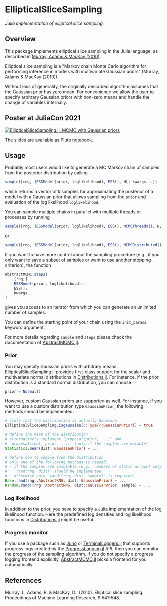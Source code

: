 # EllipticalSliceSampling

*Julia implementation of elliptical slice sampling.*

## Overview

This package implements elliptical slice sampling in the Julia language, as described in
[Murray, Adams & MacKay (2010)](http://proceedings.mlr.press/v9/murray10a/murray10a.pdf).

Elliptical slice sampling is a "Markov chain Monte Carlo algorithm for performing
inference in models with multivariate Gaussian priors" (Murray, Adams & MacKay (2010)).

Without loss of generality, the originally described algorithm assumes that the Gaussian
prior has zero mean. For convenience we allow the user to specify arbitrary Gaussian
priors with non-zero means and handle the change of variables internally.

## Poster at JuliaCon 2021

[![EllipticalSliceSampling.jl: MCMC with Gaussian priors](http://img.youtube.com/vi/S5gUED7Uq2Q/0.jpg)](https://www.youtube.com/watch?v=S5gUED7Uq2Q)

The slides are available as [Pluto notebook](https://talks.widmann.dev/2021/07/ellipticalslicesampling/).

## Usage

Probably most users would like to generate a MC Markov chain of samples from
the posterior distribution by calling
```julia
sample([rng, ]ESSModel(prior, loglikelihood), ESS(), N[; kwargs...])
```
which returns a vector of `N` samples for approximating the posterior of
a model with a Gaussian prior that allows sampling from the `prior` and
evaluation of the log likelihood `loglikelihood`.

You can sample multiple chains in parallel with multiple threads or processes
by running
```julia
sample([rng, ]ESSModel(prior, loglikelihood), ESS(), MCMCThreads(), N, nchains[; kwargs...])
```
or
```julia
sample([rng, ]ESSModel(prior, loglikelihood), ESS(), MCMCDistributed(), N, nchains[; kwargs...])
```

If you want to have more control about the sampling procedure (e.g., if you
only want to save a subset of samples or want to use another stopping
criterion), the function
```julia
AbstractMCMC.steps(
    [rng,]
    ESSModel(prior, loglikelihood),
    ESS();
    kwargs...
)
```
gives you access to an iterator from which you can generate an unlimited
number of samples.

You can define the starting point of your chain using the `init_params` keyword argument.

For more details regarding `sample` and `steps` please check the documentation of
[AbstractMCMC.jl](https://github.com/TuringLang/AbstractMCMC.jl).

### Prior

You may specify Gaussian priors with arbitrary means. EllipticalSliceSampling.jl
provides first-class support for the scalar and multivariate normal distributions
in [Distributions.jl](https://github.com/JuliaStats/Distributions.jl). For
instance, if the prior distribution is a standard normal distribution, you can
choose
```julia
prior = Normal()
```

However, custom Gaussian priors are supported as well. For instance, if you want to
use a custom distribution type `GaussianPrior`, the following methods should be
implemented:
```julia
# state that the distribution is actually Gaussian
EllipticalSliceSampling.isgaussian(::Type{<:GaussianPrior}) = true

# define the mean of the distribution
# alternatively implement `proposal(prior, ...)` and
# `proposal!(out, prior, ...)` (only if the samples are mutable)
Statistics.mean(dist::GaussianPrior) = ...

# define how to sample from the distribution
# only one of the following methods is needed:
# - if the samples are immutable (e.g., numbers or static arrays) only
#   `rand(rng, dist)` should be implemented
# - otherwise only `rand!(rng, dist, sample)` is required
Base.rand(rng::AbstractRNG, dist::GaussianPrior) = ...
Random.rand!(rng::AbstractRNG, dist::GaussianPrior, sample) = ...
```

### Log likelihood

In addition to the prior, you have to specify a Julia implementation of
the log likelihood function. Here the predefined log densities and log
likelihood functions in
[Distributions.jl](https://github.com/JuliaStats/Distributions.jl) might
be useful.

### Progress monitor

If you use a package such as [Juno](https://junolab.org/) or
[TerminalLoggers.jl](https://github.com/c42f/TerminalLoggers.jl) that supports
progress logs created by the
[ProgressLogging.jl](https://github.com/JunoLab/ProgressLogging.jl) API, then you can
monitor the progress of the sampling algorithm. If you do not specify a progress
logging frontend explicitly,
[AbstractMCMC.jl](https://github.com/TuringLang/AbstractMCMC.jl) picks a frontend
for you automatically.

## References

Murray, I., Adams, R. & MacKay, D.. (2010). Elliptical slice sampling. Proceedings of Machine Learning Research, 9:541-548.
